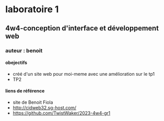 # laboratoire 1
## 4w4-conception d'interface et développement web
### auteur : benoit
#### obejectifs
- créé d'un site web pour moi-meme avec une amélioration sur le tp1
- TP2

#### liens de référence
- site de Benoit Fiola
- http://cidweb32.sg-host.com/
- https://github.com/TwistWaker/2023-4w4-gr1

